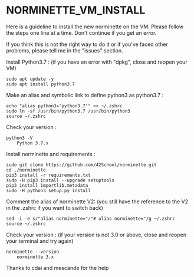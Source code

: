 # NORMINETTE_VM_INSTALL

Here is a guideline to install the new norminette on the VM. Please follow the steps one line at a time. Don't continue if you get an error.

If you think this is not the right way to do it or if you've faced other problems, please tell me in the "issues" section.


Install Python3.7 : (if you have an error with "dpkg", close and reopen your VM)
```
sudo apt update -y
sudo apt install python3.7
```

Make an alias and symbolic link to define python3 as python3.7 :
```
echo "alias python3='python3.7'" >> ~/.zshrc
sudo ln -sf /usr/bin/python3.7 /usr/bin/python3
source ~/.zshrc
```

Check your version : 
```
python3 -V
    Python 3.7.x
```

Install norminette and requirements :
```
sudo git clone https://github.com/42School/norminette.git
cd ./norminette
pip3 install -r requirements.txt
sudo -H pip3 install --upgrade setuptools
pip3 install importlib.metadata
sudo -H python3 setup.py install
```

Comment the alias of norminette V2: (you still have the reference to the V2 in the .zshrc if you want to switch back)
```
sed -i -e s/"alias norminette="/"# alias norminette="/g ~/.zshrc
source ~/.zshrc
```

Check your version : (if your version is not 3.0 or above, close and reopen your terminal and try again)
```
norminette --version
    norminette 3.x
```


Thanks to cdai and mescande for the help
